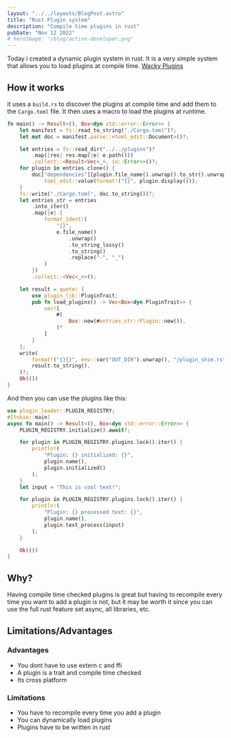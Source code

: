 ```yaml
---
layout: "../../layouts/BlogPost.astro"
title: "Rust Plugin system"
description: "Compile time plugins in rust"
pubDate: "Nov 12 2022"
# heroImage: "/blog/active-developer.png"
---
```


Today i created a dynamic plugin system in rust. It is a very simple system that allows you to load plugins at compile time. [Wacky Plugins](https://github.com/Tricked-dev/wacky-plugins)

## How it works

it uses a `build.rs` to discover the plugins at compile time and add them to the `Cargo.toml` file. It then uses a macro to load the plugins at runtime.

```rs
fn main() -> Result<(), Box<dyn std::error::Error>> {
    let manifest = fs::read_to_string("./Cargo.toml")?;
    let mut doc = manifest.parse::<toml_edit::Document>()?;

    let entries = fs::read_dir("../../plugins")?
        .map(|res| res.map(|e| e.path()))
        .collect::<Result<Vec<_>, io::Error>>()?;
    for plugin in entries.clone() {
        doc["dependencies"][plugin.file_name().unwrap().to_str().unwrap()]["path"] =
            toml_edit::value(format!("{}", plugin.display()));
    }
    fs::write("./Cargo.toml", doc.to_string())?;
    let entries_str = entries
        .into_iter()
        .map(|e| {
            format_ident!(
                "{}",
                e.file_name()
                    .unwrap()
                    .to_string_lossy()
                    .to_string()
                    .replace("-", "_")
            )
        })
        .collect::<Vec<_>>();

    let result = quote! {
        use plugin_lib::PluginTrait;
        pub fn load_plugins() -> Vec<Box<dyn PluginTrait>> {
            vec![
                #(
                    Box::new(#entries_str::Plugin::new()),
                )*
            ]
        }
    };
    write(
        format!("{}{}", env::var("OUT_DIR").unwrap(), "/plugin_shim.rs"),
        result.to_string(),
    )?;
    Ok(())
}
```

And then you can use the plugins like this:

```rs
use plugin_loader::PLUGIN_REGISTRY;
#[tokio::main]
async fn main() -> Result<(), Box<dyn std::error::Error>> {
    PLUGIN_REGISTRY.initialize().await?;

    for plugin in PLUGIN_REGISTRY.plugins.lock().iter() {
        println!(
            "Plugin: {} initialized: {}",
            plugin.name(),
            plugin.initialized()
        );
    }
    let input = "This is cool text!";

    for plugin in PLUGIN_REGISTRY.plugins.lock().iter() {
        println!(
            "Plugin: {} processed text: {}",
            plugin.name(),
            plugin.text_process(input)
        );
    }

    Ok(())
}
```

## Why?

Having compile time checked plugins is great but having to recompile every time you want to add a plugin is not, but it may be worth it since you can use the full rust feature set async, all libraries, etc.

## Limitations/Advantages

### Advantages

- You dont have to use extern c and ffi
- A plugin is a trait and compile time checked
- Its cross platform

### Limitations

- You have to recompile every time you add a plugin
- You can dynamically load plugins
- Plugins have to be written in rust
